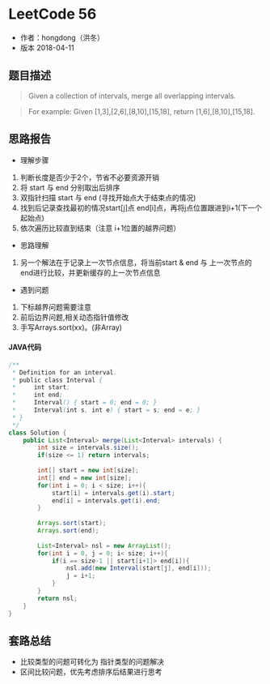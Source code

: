 # LeetCode 56

* 作者：hongdong（洪冬）
* 版本 2018-04-11

## 题目描述
> Given a collection of intervals, merge all overlapping intervals.

> For example:
Given [1,3],[2,6],[8,10],[15,18],
return [1,6],[8,10],[15,18].


## 思路报告
- 理解步骤
1. 判断长度是否少于2个，节省不必要资源开销
2. 将 start 与 end 分别取出后排序
3. 双指针扫描 start 与 end (寻找开始点大于结束点的情况)
4. 找到后记录查找最初的情况start[j]点 end[i]点，再将j点位置跟进到i+1(下一个起始点)
5. 依次遍历比较直到结束（注意 i+1位置的越界问题）

- 思路理解
1. 另一个解法在于记录上一次节点信息，将当前start & end 与 上一次节点的 end进行比较，并更新缓存的上一次节点信息

- 遇到问题
1. 下标越界问题需要注意
2. 前后边界问题,相关动态指针值修改
3. 手写Arrays.sort(xx)。(非Array)

#### JAVA代码
```java
/**
 * Definition for an interval.
 * public class Interval {
 *     int start;
 *     int end;
 *     Interval() { start = 0; end = 0; }
 *     Interval(int s, int e) { start = s; end = e; }
 * }
 */
class Solution {
    public List<Interval> merge(List<Interval> intervals) {
        int size = intervals.size();
        if(size <= 1) return intervals;
        
        int[] start = new int[size];
        int[] end = new int[size];
        for(int i = 0; i < size; i++){
            start[i] = intervals.get(i).start;
            end[i] = intervals.get(i).end;
        }
        
        Arrays.sort(start);
        Arrays.sort(end);
        
        List<Interval> nsl = new ArrayList();
        for(int i = 0, j = 0; i< size; i++){
            if(i == size-1 || start[i+1]> end[i]){
                nsl.add(new Interval(start[j], end[i]));
                j = i+1;
            }
        }
        return nsl;
    }
}


```


## 套路总结
- 比较类型的问题可转化为 指针类型的问题解决
- 区间比较问题，优先考虑排序后结果进行思考
